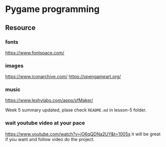 # Pygame programming

## Resource

### fonts

https://www.fontspace.com/

### images

https://www.iconarchive.com/
https://opengameart.org/

### music

https://www.leshylabs.com/apps/sfMaker/

Week 5 summary updated, plase check `README.md` in lesson-5 folder.

### wait youtube video at your pace

https://www.youtube.com/watch?v=jO6qQDNa2UY&t=1005s
it will be great if you want and follow video do the project.
